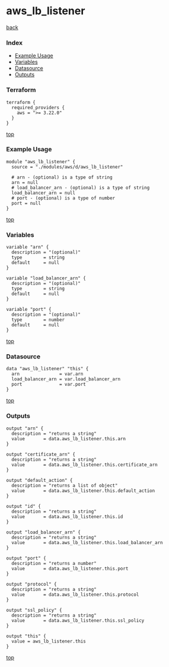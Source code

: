 # aws_lb_listener

[back](../aws.md)

### Index

- [Example Usage](#example-usage)
- [Variables](#variables)
- [Datasource](#datasource)
- [Outputs](#outputs)

### Terraform

```hcl
terraform {
  required_providers {
    aws = ">= 3.22.0"
  }
}
```

[top](#index)

### Example Usage

```hcl
module "aws_lb_listener" {
  source = "./modules/aws/d/aws_lb_listener"

  # arn - (optional) is a type of string
  arn = null
  # load_balancer_arn - (optional) is a type of string
  load_balancer_arn = null
  # port - (optional) is a type of number
  port = null
}
```

[top](#index)

### Variables

```hcl
variable "arn" {
  description = "(optional)"
  type        = string
  default     = null
}

variable "load_balancer_arn" {
  description = "(optional)"
  type        = string
  default     = null
}

variable "port" {
  description = "(optional)"
  type        = number
  default     = null
}
```

[top](#index)

### Datasource

```hcl
data "aws_lb_listener" "this" {
  arn               = var.arn
  load_balancer_arn = var.load_balancer_arn
  port              = var.port
}
```

[top](#index)

### Outputs

```hcl
output "arn" {
  description = "returns a string"
  value       = data.aws_lb_listener.this.arn
}

output "certificate_arn" {
  description = "returns a string"
  value       = data.aws_lb_listener.this.certificate_arn
}

output "default_action" {
  description = "returns a list of object"
  value       = data.aws_lb_listener.this.default_action
}

output "id" {
  description = "returns a string"
  value       = data.aws_lb_listener.this.id
}

output "load_balancer_arn" {
  description = "returns a string"
  value       = data.aws_lb_listener.this.load_balancer_arn
}

output "port" {
  description = "returns a number"
  value       = data.aws_lb_listener.this.port
}

output "protocol" {
  description = "returns a string"
  value       = data.aws_lb_listener.this.protocol
}

output "ssl_policy" {
  description = "returns a string"
  value       = data.aws_lb_listener.this.ssl_policy
}

output "this" {
  value = aws_lb_listener.this
}
```

[top](#index)
